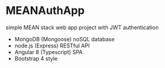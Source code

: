 # MEANAuthApp
simple MEAN stack web app project with JWT authentication

- MongoDB (Mongoose) noSQL database
- node.js (Express) RESTful API
- Angular 8 (Typescript) SPA
- Bootstrap 4 style
